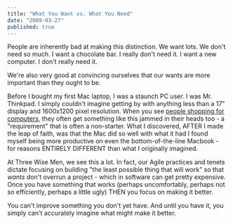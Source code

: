 ```yaml
---
title: "What You Want vs. What You Need"
date: "2009-03-27"
published: true
---
```


People are inherently bad at making this distinction. We want lots. We don't need so much. I want a chocolate bar. I really don't need it. I want a new computer. I don't really need it.

We're also very good at convincing ourselves that our wants are more important than they ought to be.

Before I bought my first Mac laptop, I was a staunch PC user. I was Mr. Thinkpad. I simply couldn't imagine getting by with anything less than a 17" display and 1600x1200 pixel resolution. When you see [people shopping for computers](http://blogs.wsj.com/digits/2009/03/26/pc-to-mac-i%27m-cheaper/), they often get something like this jammed in their heads too - a "requirement" that is often a non-starter. What I discovered, AFTER I made the leap of faith, was that the Mac did so well with what it had I found myself being more productive on even the bottom-of-the-line Macbook - for reasons ENTIRELY DIFFERENT than what I originally imagined.

At Three Wise Men, we see this a lot. In fact, our Agile practices and tenets dictate focusing on building "the least possible thing that will work" so that _wants_ don't overrun a project - which in software can get pretty expensive. Once you have something that works (perhaps uncomfortably, perhaps not so efficiently, perhaps a little ugly) THEN you focus on making it better.

You can't improve something you don't yet have. And until you have it, you simply can't accurately imagine what might make it better.

